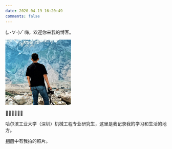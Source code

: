 ```yaml
---
date: 2020-04-19 16:20:49
comments: false
---
```


(｡･∀･)ﾉﾞ嗨，欢迎你来我的博客。

<img src="index.pic/lx-avatar-1597915058387.JPG"  style="zoom:20%;" />

💪💪💪💪💪💪

哈尔滨工业大学（深圳）机械工程专业研究生，这里是我记录我的学习和生活的地方。

[相册](https://xiang-lee.gitee.io/album/)中有我拍的照片。

